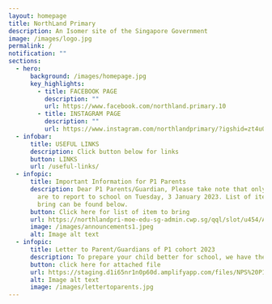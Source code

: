 ```yaml
---
layout: homepage
title: NorthLand Primary
description: An Isomer site of the Singapore Government
image: /images/logo.jpg
permalink: /
notification: ""
sections:
  - hero:
      background: /images/homepage.jpg
      key_highlights:
        - title: FACEBOOK PAGE
          description: ""
          url: https://www.facebook.com/northland.primary.10
        - title: INSTAGRAM PAGE
          description: ""
          url: https://www.instagram.com/northlandprimary/?igshid=zt4u0jkgt3mh
  - infobar:
      title: USEFUL LINKS
      description: Click button below for links
      button: LINKS
      url: /useful-links/
  - infopic:
      title: Important Information for P1 Parents
      description: Dear P1 Parents/Guardian, Please take note that only P1 students
        are to report to school on Tuesday, 3 January 2023. List of item to
        bring can be found below.
      button: Click here for list of item to bring
      url: https://northlandpri-moe-edu-sg-admin.cwp.sg/qql/slot/u454/Announcements/2023/WhatsApp%20Image%202022-12-28%20at%201.11.09%20PM.jpeg
      image: /images/announcements1.jpeg
      alt: Image alt text
  - infopic:
      title: Letter to Parent/Guardians of P1 cohort 2023
      description: To prepare your child better for school, we have the attached file below.
      button: click here for attached file
      url: https://staging.d1i65nr1n0p60d.amplifyapp.com/files/NPS%20P1%20Admin%20Day%20letter_V2.pdf
      alt: Image alt text
      image: /images/lettertoparents.jpg
---
```

